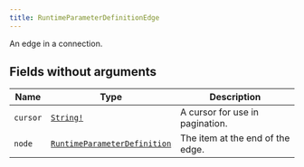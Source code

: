 ```yaml
---
title: RuntimeParameterDefinitionEdge
---
```


An edge in a connection.

## Fields without arguments

| Name | Type | Description |
|------|------|-------------|
| `cursor` | [`String!`](../scalar/string.md) | A cursor for use in pagination. |
| `node` | [`RuntimeParameterDefinition`](../object/runtimeparameterdefinition.md) | The item at the end of the edge. |

